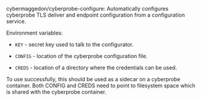 
cybermaggedon/cyberprobe-configure: Automatically configures cyberprobe
TLS deliver and endpoint configuration from a configuration service.

Environment variables:

- `KEY` - secret key used to talk to the configurator.

- `CONFIG` - location of the cyberprobe configuration file.

- `CREDS` - location of a directory where the credentials can be used.

To use successfully, this should be used as a sidecar on a cyberprobe
container.  Both CONFIG and CREDS need to point to filesystem space which
is shared with the cyberprobe container.

